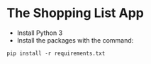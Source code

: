 # The Shopping List App

- Install Python 3
- Install the packages with the command:
```
pip install -r requirements.txt
```